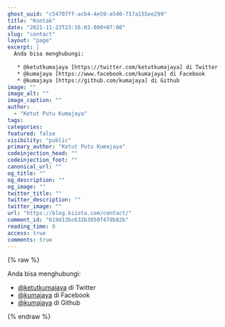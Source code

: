 ```yaml
---
ghost_uuid: "c54707ff-acb4-4e59-a540-717a155ee299"
title: "Kontak"
date: "2021-11-23T23:16:03.000+07:00"
slug: "contact"
layout: "page"
excerpt: |
  Anda bisa menghubungi:
  
   * @ketutkumajaya [https://twitter.com/ketutkumajaya] di Twitter
   * @kumajaya [https://www.facebook.com/kumajaya] di Facebook
   * @kumajaya [https://github.com/kumajaya] di Github
image: ""
image_alt: ""
image_caption: ""
author:
  - "Ketut Putu Kumajaya"
tags:
categories:
featured: false
visibility: "public"
primary_author: "Ketut Putu Kumajaya"
codeinjection_head: ""
codeinjection_foot: ""
canonical_url: ""
og_title: ""
og_description: ""
og_image: ""
twitter_title: ""
twitter_description: ""
twitter_image: ""
url: "https://blog.kiiota.com/contact/"
comment_id: "619d13bc632b3850f47db82b"
reading_time: 0
access: true
comments: true
---
```


{% raw %}
<p>Anda bisa menghubungi:</p><!--kg-card-begin: html--><ul>
    <li><a href="https://twitter.com/ketutkumajaya?ref=blog.kiiota.com" target="_blank">@ketutkumajaya</a> di Twitter</li>
    <li><a href="https://www.facebook.com/kumajaya" target="_blank">@kumajaya</a> di Facebook</li>
    <li><a href="https://github.com/kumajaya?ref=blog.kiiota.com" target="_blank">@kumajaya</a> di Github</li>
</ul><!--kg-card-end: html-->
{% endraw %}